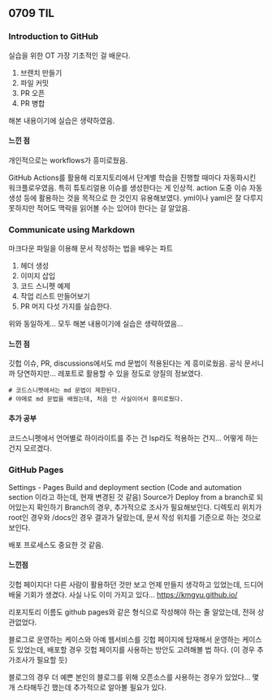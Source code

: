 ## 0709 TIL
### Introduction to GitHub
실습을 위한 OT
가장 기초적인 걸 배운다.
1. 브랜치 만들기
2. 파일 커밋
3. PR 오픈
4. PR 병합

해본 내용이기에 실습은 생략하였음.

#### 느낀 점
개인적으로는 workflows가 흥미로웠음.

GitHub Actions를 활용해 리포지토리에서 단계별 학습을 진행할 때마다 자동화시킨 워크플로우였음.
특히 튜토리얼용 이슈를 생성한다는 게 인상적. action 도중 이슈 자동 생성 등에 활용하는 것을 목적으로 한 것인지 유용해보였다.
yml이나 yaml은 잘 다루지 못하지만 적어도 맥락을 읽어볼 수는 있어야 한다는 걸 알았음.

### Communicate using Markdown
마크다운 파일을 이용해 문서 작성하는 법을 배우는 파트
1. 헤더 생성
2. 이미지 삽입
3. 코드 스니펫 예제
4. 작업 리스트 만들어보기
5. PR 머지
다섯 가지를 실습한다.

위와 동일하게... 모두 해본 내용이기에 실습은 생략하였음...
#### 느낀 점
깃헙 이슈, PR, discussions에서도 md 문법이 적용된다는 게 흥미로웠음.
공식 문서니까 당연하지만... 레포트로 활용할 수 있을 정도로 양질의 정보였다.
```
# 코드스니펫에서는 md 문법이 제한된다.
# 야매로 md 문법을 배웠는데, 처음 안 사실이어서 흥미로웠다.
```

#### 추가 공부
코드스니펫에서 언어별로 하이라이트를 주는 건 lsp라도 적용하는 건지... 어떻게 하는 건지 모르겠다.

### GitHub Pages

Settings - Pages
Build and deployment section (Code and automation section 이라고 하는데, 현재 변경된 것 같음)
Source가 Deploy from a branch로 되어있는지 확인하기
Branch의 경우, 추가적으로 조사가 필요해보인다.
디렉토리 위치가 root인 경우와 /docs인 경우 결과가 달랐는데, 문서 작성 위치를 기준으로 하는 것으로 보인다.

배포 프로세스도 중요한 것 같음.

#### 느낀점
깃헙 페이지다! 다른 사람이 활용하던 것만 보고 언제 만들지 생각하고 있었는데, 드디어 배울 기회가 생겼다.
사실 나도 이미 가지고 있다...
https://kmgyu.github.io/

리포지토리 이름도 github pages와 같은 형식으로 작성해야 하는 줄 알았는데, 전혀 상관없었다.

블로그로 운영하는 케이스와 아예 웹서비스를 깃헙 페이지에 탑재해서 운영하는 케이스도 있었는데, 배포할 경우 깃헙 페이지를 사용하는 방안도 고려해볼 법 하다. (이 경우 추가조사가 필요할 듯)

블로그의 경우 더 예쁜 본인의 블로그를 위해 오픈소스를 사용하는 경우가 있었다... 몇 개 스타해두긴 했는데 추가적으로 알아볼 필요가 있다.

